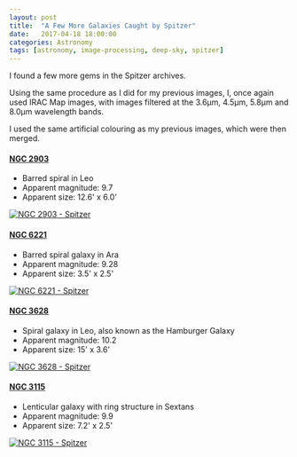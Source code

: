 ```yaml
---
layout: post
title:  "A Few More Galaxies Caught by Spitzer"
date:   2017-04-18 18:00:00
categories: Astronomy
tags: [astronomy, image-processing, deep-sky, spitzer]
---
```

I found a few more gems in the Spitzer archives.

Using the same procedure as I did for my previous images, I, once again used IRAC Map images, with images filtered at the 3.6μm, 4.5μm, 5.8μm and 8.0μm wavelength bands.

I used the same artificial colouring as my previous images, which were then merged.

#### [NGC 2903](https://en.wikipedia.org/wiki/NGC_2903)
* Barred spiral in Leo
* Apparent magnitude: 9.7
* Apparent size: 12.6' x 6.0'

<a data-flickr-embed="true"  href="https://www.flickr.com/photos/78511972@N04/34030081555/in/album-72157681337866715/" title="NGC 2903 - Spitzer"><img src="https://c1.staticflickr.com/3/2825/34030081555_5fac924472_o.png" class = "shadow-image centered" alt="NGC 2903 - Spitzer">
<!--more-->

#### [NGC 6221](https://en.wikipedia.org/wiki/NGC_6221)
* Barred spiral galaxy in Ara
* Apparent magnitude: 9.28
* Apparent size: 3.5' x 2.5'

<a data-flickr-embed="true"  href="https://www.flickr.com/photos/78511972@N04/33790954292/in/album-72157681337866715/" title="NGC 6221 - Spitzer"><img src="https://c2.staticflickr.com/4/3927/33790954292_b01ee6de16_o.png" class = "shadow-image centered" alt="NGC 6221 - Spitzer"></a>

#### [NGC 3628](https://en.wikipedia.org/wiki/NGC_3628)
* Spiral galaxy in Leo, also known as the Hamburger Galaxy
* Apparent magnitude: 10.2
* Apparent size: 15' x 3.6'

<a data-flickr-embed="true"  href="https://www.flickr.com/photos/78511972@N04/33948753935/in/album-72157681337866715/" title="NGC 3628 - Spitzer"><img src="https://c1.staticflickr.com/3/2914/33948753935_ceddedf8f1_o.png" class = "shadow-image centered" alt="NGC 3628 - Spitzer"></a>

#### [NGC 3115](https://en.wikipedia.org/wiki/NGC_3115)
* Lenticular galaxy with ring structure in Sextans
* Apparent magnitude: 9.9
* Apparent size: 7.2' x 2.5'

<a data-flickr-embed="true"  href="https://www.flickr.com/photos/78511972@N04/33790954682/in/album-72157681337866715/" title="NGC 3115 - Spitzer"><img src="https://c1.staticflickr.com/3/2937/33790954682_466be52729_o.png" class = "shadow-image centered" alt="NGC 3115 - Spitzer"></a>

<script async src="//embedr.flickr.com/assets/client-code.js" charset="utf-8"></script>